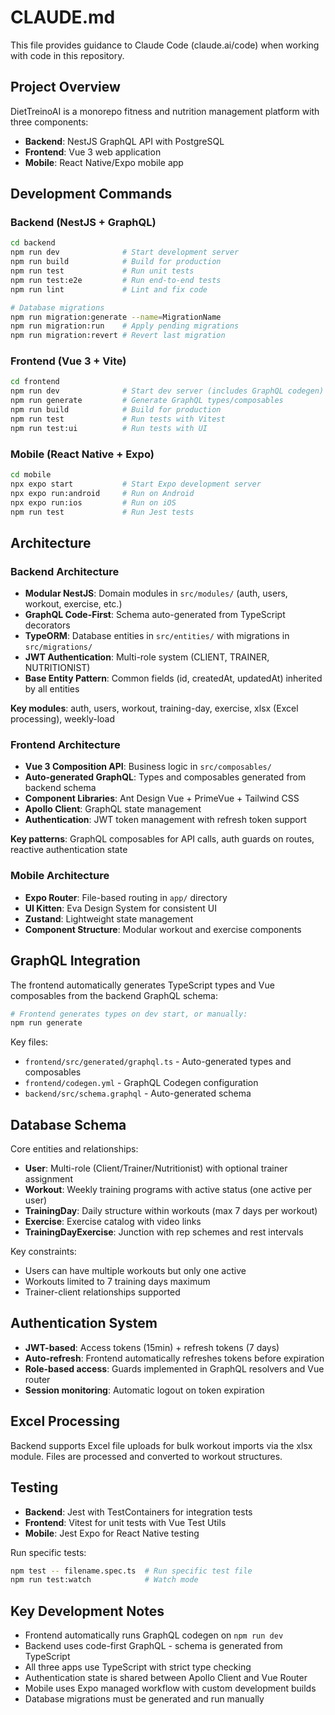 # CLAUDE.md

This file provides guidance to Claude Code (claude.ai/code) when working with code in this repository.

## Project Overview

DietTreinoAI is a monorepo fitness and nutrition management platform with three components:
- **Backend**: NestJS GraphQL API with PostgreSQL
- **Frontend**: Vue 3 web application  
- **Mobile**: React Native/Expo mobile app

## Development Commands

### Backend (NestJS + GraphQL)
```bash
cd backend
npm run dev              # Start development server
npm run build            # Build for production
npm run test             # Run unit tests
npm run test:e2e         # Run end-to-end tests
npm run lint             # Lint and fix code

# Database migrations
npm run migration:generate --name=MigrationName
npm run migration:run    # Apply pending migrations
npm run migration:revert # Revert last migration
```

### Frontend (Vue 3 + Vite)
```bash
cd frontend
npm run dev              # Start dev server (includes GraphQL codegen)
npm run generate         # Generate GraphQL types/composables
npm run build            # Build for production
npm run test             # Run tests with Vitest
npm run test:ui          # Run tests with UI
```

### Mobile (React Native + Expo)
```bash
cd mobile
npx expo start           # Start Expo development server
npx expo run:android     # Run on Android
npx expo run:ios         # Run on iOS
npm run test             # Run Jest tests
```

## Architecture

### Backend Architecture
- **Modular NestJS**: Domain modules in `src/modules/` (auth, users, workout, exercise, etc.)
- **GraphQL Code-First**: Schema auto-generated from TypeScript decorators
- **TypeORM**: Database entities in `src/entities/` with migrations in `src/migrations/`
- **JWT Authentication**: Multi-role system (CLIENT, TRAINER, NUTRITIONIST)
- **Base Entity Pattern**: Common fields (id, createdAt, updatedAt) inherited by all entities

**Key modules**: auth, users, workout, training-day, exercise, xlsx (Excel processing), weekly-load

### Frontend Architecture  
- **Vue 3 Composition API**: Business logic in `src/composables/`
- **Auto-generated GraphQL**: Types and composables generated from backend schema
- **Component Libraries**: Ant Design Vue + PrimeVue + Tailwind CSS
- **Apollo Client**: GraphQL state management
- **Authentication**: JWT token management with refresh token support

**Key patterns**: GraphQL composables for API calls, auth guards on routes, reactive authentication state

### Mobile Architecture
- **Expo Router**: File-based routing in `app/` directory
- **UI Kitten**: Eva Design System for consistent UI
- **Zustand**: Lightweight state management
- **Component Structure**: Modular workout and exercise components

## GraphQL Integration

The frontend automatically generates TypeScript types and Vue composables from the backend GraphQL schema:

```bash
# Frontend generates types on dev start, or manually:
npm run generate
```

Key files:
- `frontend/src/generated/graphql.ts` - Auto-generated types and composables
- `frontend/codegen.yml` - GraphQL Codegen configuration
- `backend/src/schema.graphql` - Auto-generated schema

## Database Schema

Core entities and relationships:
- **User**: Multi-role (Client/Trainer/Nutritionist) with optional trainer assignment
- **Workout**: Weekly training programs with active status (one active per user)
- **TrainingDay**: Daily structure within workouts (max 7 days per workout) 
- **Exercise**: Exercise catalog with video links
- **TrainingDayExercise**: Junction with rep schemes and rest intervals

Key constraints:
- Users can have multiple workouts but only one active
- Workouts limited to 7 training days maximum
- Trainer-client relationships supported

## Authentication System

- **JWT-based**: Access tokens (15min) + refresh tokens (7 days)
- **Auto-refresh**: Frontend automatically refreshes tokens before expiration
- **Role-based access**: Guards implemented in GraphQL resolvers and Vue router
- **Session monitoring**: Automatic logout on token expiration

## Excel Processing

Backend supports Excel file uploads for bulk workout imports via the xlsx module. Files are processed and converted to workout structures.

## Testing

- **Backend**: Jest with TestContainers for integration tests
- **Frontend**: Vitest for unit tests with Vue Test Utils
- **Mobile**: Jest Expo for React Native testing

Run specific tests:
```bash
npm test -- filename.spec.ts  # Run specific test file
npm run test:watch            # Watch mode
```

## Key Development Notes

- Frontend automatically runs GraphQL codegen on `npm run dev`
- Backend uses code-first GraphQL - schema is generated from TypeScript
- All three apps use TypeScript with strict type checking
- Authentication state is shared between Apollo Client and Vue Router
- Mobile uses Expo managed workflow with custom development builds
- Database migrations must be generated and run manually
